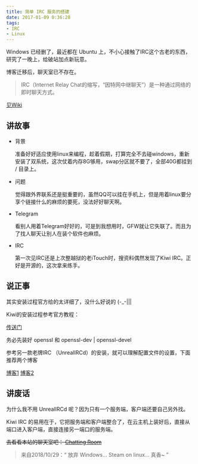 ```yaml
---
title: 简单 IRC 服务的搭建
date: 2017-01-09 0:36:28
tags:  
- IRC
- Linux
---
```


Windows 已经删了，最近都在 Ubuntu 上，不小心接触了IRC这个古老的东西，研究了一晚上，给破站加点新玩意。

<!--more-->

 博客迁移后，聊天室已不存在。

> IRC（Internet Relay Chat的缩写，“因特网中继聊天”）是一种通过网络的即时聊天方式。

[见Wiki](https://zh.wikipedia.org/wiki/IRC)

## 讲故事

* 背景

  准备好好适应使用linux来编程，趁着假期，打算完全不去碰windows，重新安装了双系统，这次仗着内存8G够用，swap分区就不要了，全部40G都挂到 / 目录上。

* 问题

  觉得跟外界联系还是挺重要的，虽然QQ可以挂在手机上，但是用着linux要分享个链接什么的麻烦的要死，没法好好聊天啊。

* Telegram

  看别人用着Telegram好好的，可是到我想用时，GFW就让它失联了。而且为了找人聊天让别人在装个软件也麻烦。

* IRC

  第一次见IRC还是上次整越狱的老iTouch时，搜资料偶然发现了Kiwi IRC。正好是开源的，这次拿来练手。

## 说正事

其实安装过程官方给的太详细了，没什么好说的 (-_-|||

Kiwi的安装过程参考官方教程：

[传送门](https://kiwiirc.com/docs/installing)

务必先装好 openssl 和 openssl-dev | openssl-devel

参考另一款老牌IRC （UnrealIRCd）的安装，就可以理解配置文件的设置，下面推荐两个博客

[博客1](https://www.dadclab.com/archives/6007.jiecao) [博客2](http://soft.dog/2016/03/25/unrealircd-basic/)

## 讲废话

为什么我不用 UnrealIRCd 呢？因为只有一个服务端，客户端还要自己另外找。

Kiwi IRC 的易用在于，它把服务端和客户端整合了，在云主机上装好后，直接从端口进入客户端，直接连接另一端口的服务端。

~~去看看本站的聊天室吧： [Chatting Room](#missing)~~

> 来自2018/10/29：“ 放弃 Windows... Steam on linux... 真香~ ”
